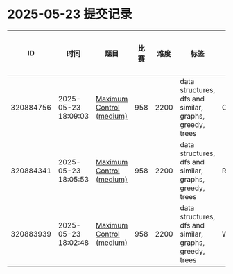 # 2025-05-23 提交记录

 | ID | 时间 | 题目 | 比赛 | 难度 | 标签 | 结果 | 测试用例 | 运行时间 | 内存消耗 |
 |----|------|-----|-----|------|-----|------|---------|--------|----------|
 | 320884756 | 2025-05-23  18:09:03 | [Maximum Control (medium)](https://codeforces.com/problemset/problem/958/B2) | 958 | 2200 | data structures, dfs and similar, graphs, greedy, trees | OK | 22 | 109ms | 10700KB |
 | 320884341 | 2025-05-23  18:05:53 | [Maximum Control (medium)](https://codeforces.com/problemset/problem/958/B2) | 958 | 2200 | data structures, dfs and similar, graphs, greedy, trees | RUNTIME_ERROR | 0 | 30ms | 0KB |
 | 320883939 | 2025-05-23  18:02:48 | [Maximum Control (medium)](https://codeforces.com/problemset/problem/958/B2) | 958 | 2200 | data structures, dfs and similar, graphs, greedy, trees | WRONG_ANSWER | 2 | 46ms | 0KB |